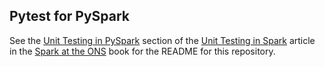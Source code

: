 ## Pytest for PySpark

See the [Unit Testing in PySpark](testing-debugging/unit-testing.html#unit-testing-in-pyspark) section of the [Unit Testing in Spark](https://best-practice-and-impact.github.io/ons-spark/testing-debugging/unit-testing.html) article in the [Spark at the ONS](https://best-practice-and-impact.github.io/ons-spark/) book for the README for this repository.
